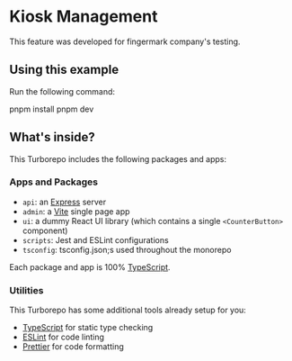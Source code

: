 # Kiosk Management

This feature was developed for fingermark company's testing.

## Using this example

Run the following command:

pnpm install
pnpm dev

## What's inside?
    

This Turborepo includes the following packages and apps:

### Apps and Packages

- `api`: an [Express](https://expressjs.com/) server
- `admin`: a [Vite](https://vitejs.dev/) single page app
- `ui`: a dummy React UI library (which contains a single `<CounterButton>` component)
- `scripts`: Jest and ESLint configurations
- `tsconfig`: tsconfig.json;s used throughout the monorepo

Each package and app is 100% [TypeScript](https://www.typescriptlang.org/).

### Utilities

This Turborepo has some additional tools already setup for you:

- [TypeScript](https://www.typescriptlang.org/) for static type checking
- [ESLint](https://eslint.org/) for code linting
- [Prettier](https://prettier.io) for code formatting
